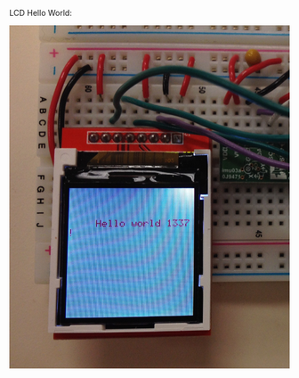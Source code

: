 LCD Hello World:

![lcd](https://github.com/tanay-bits/tanayChoudhary_ME433_2016/blob/master/HW5/LCD_HelloWorld.jpeg)